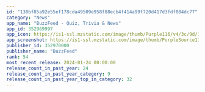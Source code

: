 ```yaml
---
id: "130bf85a92e55ef178cda49509e958f88ecb4f414a99f720d417d3fdf084dc77"
category: "News"
app_name: "BuzzFeed - Quiz, Trivia & News"
app_id: 352969997
app_icon: https://is1-ssl.mzstatic.com/image/thumb/Purple116/v4/3c/9d/12/3c9d128e-01a9-8981-bd6c-7dc4f1a91402/AppIcon-0-0-1x_U007epad-0-0-85-220.png/1024x1024bb.png
app_screenshot: https://is1-ssl.mzstatic.com/image/thumb/PurpleSource116/v4/79/52/b9/7952b996-02eb-312c-eded-07aed5c4cde2/5c06b7f2-18eb-446a-9272-ce36759b4d43_6.5_Home.jpg/1242x2688bb.png
publisher_id: 352970000
publisher_name: "BuzzFeed"
rank: 54
most_recent_release: 2024-01-24 00:00:00
release_count_in_past_year: 24
release_count_in_past_year_category: 9
release_count_in_past_year_top_in_category: 32
---
```

